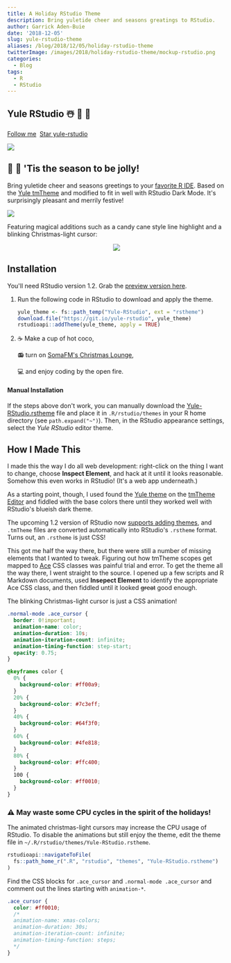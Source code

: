 ```yaml
---
title: A Holiday RStudio Theme
description: Bring yuletide cheer and seasons greatings to RStudio.
author: Garrick Aden-Buie
date: '2018-12-05'
slug: yule-rstudio-theme
aliases: /blog/2018/12/05/holiday-rstudio-theme
twitterImage: /images/2018/holiday-rstudio-theme/mockup-rstudio.png
categories:
  - Blog
tags:
  - R
  - RStudio
---
```


[yule-base]: https://tmtheme-editor.herokuapp.com/#!/editor/theme/Yule
[yule-rstudio]: https://github.com/gadenbuie/yule-rstudio/

## Yule RStudio &#x2603;&#xFE0F; &#x1F384; &#x1F381;

<!-- https://buttons.github.io/ -->
<a class="github-button" href="https://github.com/gadenbuie" data-show-count="true" aria-label="Follow @gadenbuie on GitHub">Follow me</a>&nbsp;
<a class="github-button" href="https://github.com/gadenbuie/yule-rstudio" data-icon="octicon-star" data-show-count="true" aria-label="Star gadenbuie/yule-rstudio on GitHub">Star yule-rstudio</a>&nbsp;

![](/images/2018/holiday-rstudio-theme/mockup-rstudio.png)

## &#x1F385; &#x1F936; 'Tis the season to be jolly!

Bring yuletide cheer and seasons greetings to your [favorite R IDE](https://rstudio.com). Based on the [Yule tmTheme][yule-base] and modified to fit in well with RStudio Dark Mode. It's surprisingly pleasant and merrily festive!

![](/images/2018/holiday-rstudio-theme/floating-rstudio.png)

Featuring magical additions such as a candy cane style line highlight and a blinking Christmas-light cursor:

<p align="center"><img src="/images/2018/holiday-rstudio-theme/blinking-cursor.gif"/></p>

## Installation

You'll need RStudio version 1.2. Grab the [preview version here](https://www.rstudio.com/products/rstudio/download/preview/).

1. Run the following code in RStudio to download and apply the theme.

   ```r
   yule_theme <- fs::path_temp("Yule-RStudio", ext = "rstheme")
   download.file("https://git.io/yule-rstudio", yule_theme)
   rstudioapi::addTheme(yule_theme, apply = TRUE)
   ```

1. &#x2615; Make a cup of hot coco,

    &#x1F4FB; turn on [SomaFM's Christmas Lounge](https://somafm.com/christmas/), 
    
    &#x1F4BB; and enjoy coding by the open fire.

#### Manual Installation

If the steps above don't work, you can manually download the [Yule-RStudio.rstheme](https://github.com/gadenbuie/yule-rstudio/blob/master/Yule-RStudio.rstheme) file and place it in `.R/rstudio/themes` in your R home directory (see `path.expand("~")`). Then, in the RStudio appearance settings, select the _Yule RStudio_ editor theme. 

## How I Made This

I made this the way I do all web development: right-click on the thing I want to change, choose **Inspect Element**, and hack at it until it looks reasonable.
Somehow this even works in RStudio! 
(It's a web app underneath.)

As a starting point, though, I used found the [Yule theme][yule-base] on the [tmTheme Editor](https://tmtheme-editor.herokuapp.com) and fiddled with the base colors there until they worked well with RStudio's blueish dark theme.

The upcoming 1.2 version of RStudio now 
[supports adding themes](https://github.com/batpigandme/night-owlish/blob/master/installation_notes.md), 
and `.tmTheme` files are converted automatically into RStudio's `.rstheme` format.
Turns out, an `.rstheme` is just CSS!

This got me half the way there, but there were still a number of missing elements that I wanted to tweak. 
Figuring out how tmTheme scopes get mapped to [Ace](https://github.com/ajaxorg/ace) CSS classes was painful trial and error.
To get the theme all the way there, I went straight to the source. 
I opened up a few scripts and R Markdown documents, used **Insepect Element** to identify the appropriate Ace CSS class, and then fiddled until it looked ~~great~~ good enough.

The blinking Christmas-light cursor is just a CSS animation!

```css
.normal-mode .ace_cursor {
  border: 0!important;
  animation-name: color;
  animation-duration: 10s;
  animation-iteration-count: infinite;
  animation-timing-function: step-start;
  opacity: 0.75;
}

@keyframes color {
  0% {
    background-color: #ff00a9;
  }
  20% {
    background-color: #7c3eff;
  }
  40% {
    background-color: #64f3f0;
  }
  60% {
    background-color: #4fe818;
  }
  80% {
    background-color: #ffc400;
  }
  100 {
    background-color: #ff0010;
  }
}
```

### &#x26A0;&#xFE0F; May waste some CPU cycles in the spirit of the holidays!

The animated christmas-light cursors may increase the CPU usage of RStudio.
To disable the animations but still enjoy the theme, edit the theme file in `~/.R/rstudio/themes/Yule-RStudio.rstheme`.

```r
rstudioapi::navigateToFile(
  fs::path_home_r(".R", "rstudio", "themes", "Yule-RStudio.rstheme")
)
```

Find the CSS blocks for `.ace_cursor` and `.normal-mode .ace_cursor` and comment out the lines starting with `animation-*`.

```css
.ace_cursor {
  color: #ff0010;
  /*
  animation-name: xmas-colors;
  animation-duration: 30s;
  animation-iteration-count: infinite;
  animation-timing-function: steps;
  */
}
```
